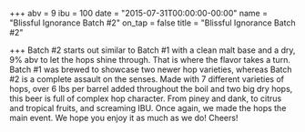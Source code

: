 +++
abv = 9
ibu = 100
date = "2015-07-31T00:00:00-00:00"
name = "Blissful Ignorance Batch #2"
on_tap = false
title = "Blissful Ignorance Batch #2"

+++
Batch #2 starts out similar to Batch #1 with a clean malt base and a dry, 9% abv to let the hops shine through. That is where the flavor takes a turn. Batch #1 was brewed to showcase two newer hop varieties, whereas Batch #2 is a complete assault on the senses. Made with 7 different varieties of hops, over 6 lbs per barrel added throughout the boil and two big dry hops, this beer is full of complex hop character. From piney and dank, to citrus and tropical fruits, and screaming IBU. Once again, we made the hops the main event. We hope you enjoy it as much as we do! Cheers!